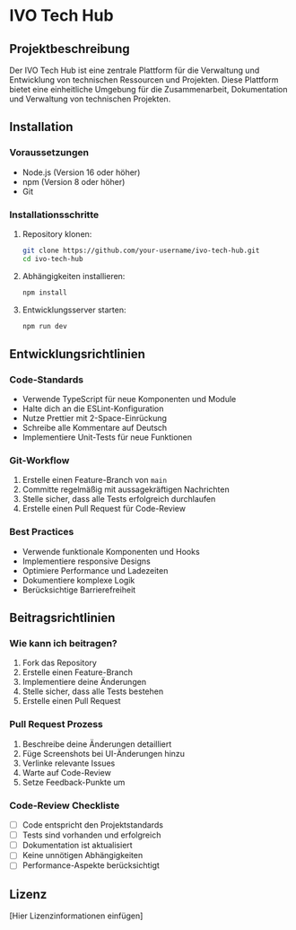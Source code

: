 # IVO Tech Hub

## Projektbeschreibung
Der IVO Tech Hub ist eine zentrale Plattform für die Verwaltung und Entwicklung von technischen Ressourcen und Projekten. Diese Plattform bietet eine einheitliche Umgebung für die Zusammenarbeit, Dokumentation und Verwaltung von technischen Projekten.

## Installation

### Voraussetzungen
- Node.js (Version 16 oder höher)
- npm (Version 8 oder höher)
- Git

### Installationsschritte
1. Repository klonen:
   ```bash
   git clone https://github.com/your-username/ivo-tech-hub.git
   cd ivo-tech-hub
   ```

2. Abhängigkeiten installieren:
   ```bash
   npm install
   ```

3. Entwicklungsserver starten:
   ```bash
   npm run dev
   ```

## Entwicklungsrichtlinien

### Code-Standards
- Verwende TypeScript für neue Komponenten und Module
- Halte dich an die ESLint-Konfiguration
- Nutze Prettier mit 2-Space-Einrückung
- Schreibe alle Kommentare auf Deutsch
- Implementiere Unit-Tests für neue Funktionen

### Git-Workflow
1. Erstelle einen Feature-Branch von `main`
2. Committe regelmäßig mit aussagekräftigen Nachrichten
3. Stelle sicher, dass alle Tests erfolgreich durchlaufen
4. Erstelle einen Pull Request für Code-Review

### Best Practices
- Verwende funktionale Komponenten und Hooks
- Implementiere responsive Designs
- Optimiere Performance und Ladezeiten
- Dokumentiere komplexe Logik
- Berücksichtige Barrierefreiheit

## Beitragsrichtlinien

### Wie kann ich beitragen?
1. Fork das Repository
2. Erstelle einen Feature-Branch
3. Implementiere deine Änderungen
4. Stelle sicher, dass alle Tests bestehen
5. Erstelle einen Pull Request

### Pull Request Prozess
1. Beschreibe deine Änderungen detailliert
2. Füge Screenshots bei UI-Änderungen hinzu
3. Verlinke relevante Issues
4. Warte auf Code-Review
5. Setze Feedback-Punkte um

### Code-Review Checkliste
- [ ] Code entspricht den Projektstandards
- [ ] Tests sind vorhanden und erfolgreich
- [ ] Dokumentation ist aktualisiert
- [ ] Keine unnötigen Abhängigkeiten
- [ ] Performance-Aspekte berücksichtigt

## Lizenz
[Hier Lizenzinformationen einfügen]
